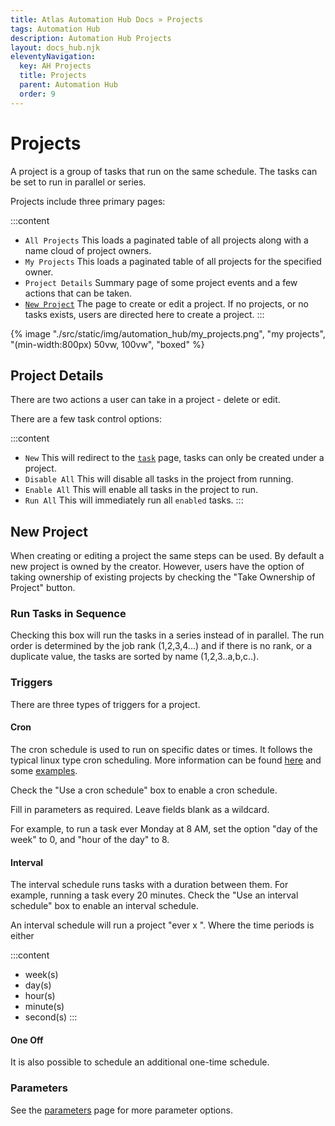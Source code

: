 ```yaml
---
title: Atlas Automation Hub Docs » Projects
tags: Automation Hub
description: Automation Hub Projects
layout: docs_hub.njk
eleventyNavigation:
  key: AH Projects
  title: Projects
  parent: Automation Hub
  order: 9
---
```


# Projects

A project is a group of tasks that run on the same schedule. The tasks can be set to run in parallel or series.

Projects include three primary pages:

:::content
- ``All Projects`` This loads a paginated table of all projects along with a name cloud of project owners.
- ``My Projects`` This loads a paginated table of all projects for the specified owner.
- `Project Details` Summary page of some project events and a few actions that can be taken.
- [`New Project`](#new-project) The page to create or edit a project. If no projects, or no tasks exists, users are directed here to create a project.
:::

{% image "./src/static/img/automation_hub/my_projects.png", "my projects", "(min-width:800px) 50vw, 100vw", "boxed" %}

## Project Details

There are two actions a user can take in a project - delete or edit.

There are a few task control options:

:::content
- `New` This will redirect to the [``task``](/docs/automation_hub/tasks/) page, tasks can only be created under a project.
- `Disable All` This will disable all tasks in the project from running.
- `Enable All` This will enable all tasks in the project to run.
- `Run All` This will immediately run all ``enabled`` tasks.
:::

## New Project

When creating or editing a project the same steps can be used. By default a new project is owned by the creator. However, users have the option of taking ownership of existing projects by checking the "Take Ownership of Project" button.

### Run Tasks in Sequence

Checking this box will run the tasks in a series instead of in parallel. The run order is determined by the job rank (1,2,3,4...) and if there is no rank, or a duplicate value, the tasks are sorted by name (1,2,3..a,b,c..).

### Triggers

There are three types of triggers for a project.

#### Cron

The cron schedule is used to run on specific dates or times. It follows the typical linux type cron scheduling. More information can be found [here](https://crontab.guru) and some [examples](https://crontab.guru/examples.html).

Check the "Use a cron schedule" box to enable a cron schedule.

Fill in parameters as required. Leave fields blank as a wildcard.

For example, to run a task ever Monday at 8 AM, set the option "day of the week" to 0, and "hour of the day" to 8.

#### Interval

The interval schedule runs tasks with a duration between them. For example, running a task every 20 minutes. Check the "Use an interval schedule" box to enable an interval schedule.

An interval schedule will run a project "ever x <time period>". Where the time periods is either

:::content
- week(s)
- day(s)
- hour(s)
- minute(s)
- second(s)
:::

#### One Off

It is also possible to schedule an additional one-time schedule.

### Parameters

See the [parameters](/docs/automation_hub/parameters/) page for more parameter options.
